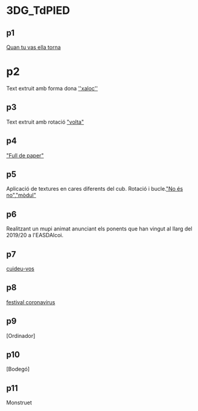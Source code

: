 # 3DG_TdPIED

## p1
[Quan tu vas ella torna](p1.gif)

#  p2
Text extruit amb forma dona
[''xaloc''](p2.gif)

##  p3
Text extruit amb rotació
["volta"](p3.gif)

## p4
["Full de paper"](p4.gif)


## p5 
Aplicació de textures en cares diferents del cub. Rotació i bucle.["No és no"](p5.gif),["mòdul"](modulp5.gif)

## p6
Realitzant un mupi animat anunciant els ponents que han vingut al llarg del 2019/20 a l'EASDAlcoi.

## p7
[cuideu-vos](p7.gif)


## p8
[festival coronavirus](p8.gif)
    

## p9
[Ordinador]

## p10
[Bodegó]

## p11
Monstruet 



